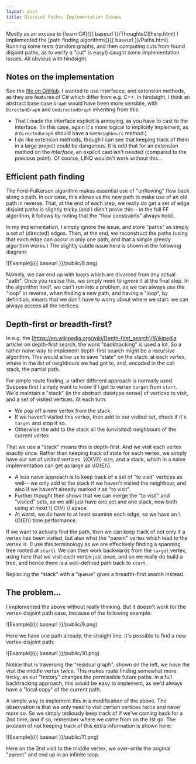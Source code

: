 ```yaml
---
layout: post
title: Disjoint Paths; Implementation Issues
---
```


Mostly as an excuse to [learn C#]({{ baseurl }}/ThoughtsCSharp.html) I implemented the [path finding algorithms]({{ baseurl }}/Paths.html).  Running some tests (random graphs, and then computing cuts from found disjoint paths, as to verify a "cut" is easy!) caught some implementation issues.  All obvious with hindsight.

## Notes on the implementation ##

See the [file on GitHub](https://github.com/MatthewDaws/CS_Learning/blob/master/bits/Graphs_Paths.cs).  I wanted to use interfaces, and extension methods, as they are features of C# which differ from e.g. C++.  In hindsight, I think an abstract base case `Graph` would have been more sensible, with `DirectedGraph` and `UndirectedGraph` inheriting from this.

   - That I made the interface explicit is annoying, as you have to cast to the interface.  (In this case, again it's more logical to implicitly implement, as a `DirectedGraph` should have a `GetNeighbours` method.)
   - I do like extension methods, though I can see that keeping track of them in a large project could be dangerous.  It is odd that for an extension method on the _Interface_, an explicit cast isn't needed (compared to the previous point).  Of course, LINQ wouldn't work without this...

## Efficient path finding ##

The Ford-Fulkerson algorithm makes essential use of "unflowing" flow back along a path.  In our case, this allows us the new path to make use of an old path in reverse.  That, at the end of each step, we really do get a set of edge disjoint paths is slightly tricky (and I didn't prove this-- in the full FF algorithm, it follows by noting that the "flow constraints" always hold).

In my implementation, I simply ignore the issue, and store "paths" as simply a set of (directed) edges.  Then, at the end, we reconstruct the paths (using that each edge can occur in only one path, and that a simple greedy algorithm works.)  The slightly subtle issue here is shown in the following diagram:

![Example]({{ baseurl }}/public/8.png)

Namely, we can end up with loops which are divorced from any actual "path".  Once you realise this, we simply need to ignore it at the final step.  In the algorithm itself, we can't run into a problem, as we can always use the "loop" in reverse, when finding a new path, and having a "loop", by definition, means that we don't have to worry about where we start: we can always access all the vertices.

## Depth-first or breadth-first? ##

In e.g. the [https://en.wikipedia.org/wiki/Depth-first_search](Wikipedia article) on depth-first search, the word "backtracking" is used a lot.  So a rather naive way to implement depth-first search might be a recursive algorithm.  This would allow us to save "state" on the stack: at each vertex, where in the list of neighbours we had got to, and, encoded in the call stack, the partial path.

For simple route finding, a rather different approach is normally used.  Suppose first I simply want to know if I get to vertex `target` from `start`.  We'd maintain a "stack" (in the abstract datatype sense) of vertices to visit, and a set of visited vertices.  At each turn:

   - We pop off a new vertex from the stack.
   - If we haven't visited this vertex, then add to our visited set, check if it's `target` and stop if so.
   - Otherwise the add to the stack all the (unvisited) neighbours of the current vertex
   
That we use a "stack" means this is depth-first.  And we visit each vertex exactly once.  Rather than keeping track of state for each vertex, we simply have our set of visited vertices, \\(O(V)\\) size, and a stack, which in a naive implementation can get as large as \\(O(E)\\).

   - A less naive approach is to keep track of a set of "to visit" vertices as well-- we only add to the stack if we haven't visited the neighbour, and also if we haven't already marked it as "to visit".
   - Further thought then shows that we can merge the "to visit" and "visited" sets, so we still just have one set and one stack, now both using at most \\( O(V) \\) space.
   - At worst, we do have to at least examine each edge, so we have an \\(O(E)\\) time performance.

If we want to actually find the path, then we can keep track of not only if a vertex has been visited, but also what the "parent" vertex which lead to the vertex is.  (I use this terminology as we are effectively finding a spanning tree rooted at `start`).  We can then work backwards from the `target` vertex, using here that we visit each vertex just once, and so we really do build a tree, and hence there is a well-defined path back to `start`.

Replacing the "stack" with a "queue" gives a breadth-first search instead.

## The problem... ##

I implemented the above without really thinking.  But it doesn't work for the vertex-disjoint path case, because of the following example:

![Example]({{ baseurl }}/public/9.png)

Here we have one path already, the straight line.  It's possible to find a new vertex-disjoint path:

![Example]({{ baseurl }}/public/10.png)

Notice that is traversing the "residual graph", shown on the left, we have the visit the middle vertex _twice_.  This makes route finding somewhat more tricky, as our "history" changes the permissible future paths.  In a full backtracking approach, this would be easy to implement, as we'd always have a "local copy" of the current path.

A simple way to implement this in a modification of the above.  The observation is that we only need to visit certain vertices _twice_ and never more so.  So we simply tediously keep track of if we've coming back for a 2nd time, and if so, remember where we came from on the 1st go.  The problem of not keeping track of this extra information is shown here:

![Example]({{ baseurl }}/public/11.png)

Here on the 2nd visit to the middle vertex, we over-write the original "parent" and end up in an infinite loop.
